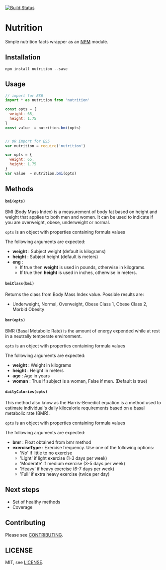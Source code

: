 
[![Build Status](https://travis-ci.org/redblues/node-nutrition.svg?branch=master)](https://travis-ci.org/redblues/node-nutrition)

# Nutrition

Simple nutrition facts wrapper as an [NPM](https://www.npmjs.com/) module.

## Installation

	npm install nutrition --save
	
## Usage

```js
// import for ES6
import * as nutrition from 'nutrition'

const opts = {
  weight: 65,
  height: 1.75
}
const value  = nutrition.bmi(opts)


// OR import for ES5
var nutrition = require('nutrition')

var opts = {
  weight: 65,
  height: 1.75
}
var value  = nutrition.bmi(opts)

```

## Methods

#### `bmi(opts)`

BMI (Body Mass Index) is a measurement of body fat based on height and weight that applies to both men and women. It can be used to indicate if you are overweight, obese, underweight or normal. 

`opts` is an object with properties containing formula values

The following arguments are expected:

- **weight** : Subject weight (default is kilograms)
- **height** : Subject height (default is meters)
- **eng** : 
	- If true then **weight** is used in pounds, otherwise in kilograms.
	- If true then **height** is used in inches, otherwise in meters.


#### `bmiClass(bmi)`

Returns the class from Body Mass Index value. Possible results are:

- Underweight, Normal, Overweight, Obese Class 1, Obese Class 2, Morbid Obesity



#### `bmr(opts)`

BMR (Basal Metabolic Rate) is the amount of energy expended while at rest in a neutrally temperate environment.

`opts` is an object with properties containing formula values

The following arguments are expected:

- **weight** : Weight in kilograms
- **height** : Height in meters
- **age** : Age in years
- **woman** : True if subject is a woman, False if men. (Default is true)



#### `dailyCalories(opts)`

This method also know as the Harris–Benedict equation is a method used to estimate individual's daily kilocalorie requirements based on a basal metabolic rate (BMR).

`opts` is an object with properties containing formula values

The following arguments are expected:

- **bmr** : Float obtained from bmr method
- **exerciseType** : Exercise frequency. Use one of the following options: 
	- 'No' if little to no exercise
	- 'Light' if light exercise (1-3 days per week)
	- 'Moderate' if medium exercise (3-5 days per week)
	- 'Heavy' if heavy exercise (6-7 days per week)
	- 'Full' if extra heavy exercise (twice per day)


## Next steps

+ Set of healthy methods
+ Coverage 

## Contributing

Please see [CONTRIBUTING](https://github.com/redblues/node-nutrition/blob/master/CONTRIBUTING.md).

## LICENSE

MIT, see [LICENSE](https://github.com/redblues/node-nutrition/blob/master/LICENSE).


